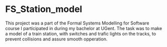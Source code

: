 # FS_Station_model
 This project was a part of the Formal Systems Modelling for Software course I participated in during my bachelor at UGent. The task was to make a model of a train station, with switches and trafic lights on the tracks, to prevent collisions and assure smooth opperation.
